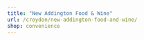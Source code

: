```yaml
---
title: "New Addington Food & Wine"
url: /croydon/new-addington-food-and-wine/
shop: convenience
---
```

